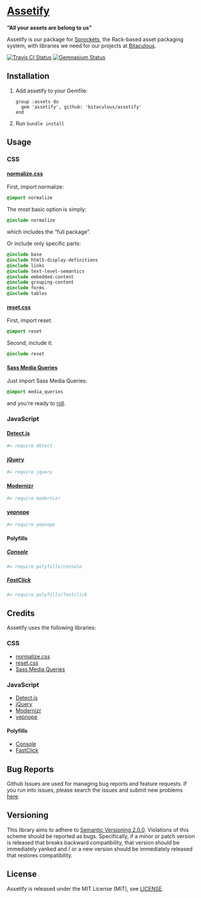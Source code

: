 [Assetify](http://bitaculous.github.io/assetify "“All your assets are belong to us”")
=====================================================================================

**“All your assets are belong to us”**

Assetify is our package for [Sprockets], the Rack-based asset packaging system, with libraries we need for our projects
at [Bitaculous].

[![Travis CI Status](https://travis-ci.org/bitaculous/assetify.svg)](http://travis-ci.org/bitaculous/assetify)
[![Gemnasium Status](https://gemnasium.com/bitaculous/assetify.svg)](https://gemnasium.com/bitaculous/assetify)

Installation
------------

1. Add assetify to your Gemfile:

    ```
    group :assets do
      gem 'assetify', github: 'bitaculous/assetify'
    end
    ```

2. Run `bundle install`

Usage
-----

### CSS

#### [normalize.css]

First, import normalize:

```sass
@import normalize
```

The most basic option is simply:

```sass
@include normalize
```

which includes the “full package”.

Or include only specific parts:

```sass
@include base
@include html5-display-definitions
@include links
@include text-level-semantics
@include embedded-content
@include grouping-content
@include forms
@include tables
```

#### [reset.css]

First, import reset:

```sass
@import reset
```

Second, include it:

```sass
@include reset
```

#### [Sass Media Queries]

Just import Sass Media Queries:

```sass
@import media_queries
```

and you're ready to [roll].

### JavaScript

#### [Detect.js]

```coffeescript
#= require detect
```

#### [jQuery]

```coffeescript
#= require jquery
```

#### [Modernizr]

```coffeescript
#= require modernizr
```

#### [yepnope]

```coffeescript
#= require yepnope
```

#### Polyfills

##### [Console]

```coffeescript
#= require polyfills/console
```

##### [FastClick]

```coffeescript
#= require polyfills/fastclick
```

Credits
-------

Assetify uses the following libraries:

### CSS

* [normalize.css]
* [reset.css]
* [Sass Media Queries]

### JavaScript

* [Detect.js]
* [jQuery]
* [Modernizr]
* [yepnope]

#### Polyfills

* [Console]
* [FastClick]

Bug Reports
-----------

Github Issues are used for managing bug reports and feature requests. If you run into issues, please search the issues
and submit new problems [here].

Versioning
----------

This library aims to adhere to [Semantic Versioning 2.0.0]. Violations of this scheme should be reported as bugs.
Specifically, if a minor or patch version is released that breaks backward compatibility, that version should be
immediately yanked and / or a new version should be immediately released that restores compatibility.

License
-------

Assetify is released under the MIT License (MIT), see [LICENSE].

[Bitaculous]: http://bitaculous.com "It's all about the bits, baby!"
[Console]: https://github.com/h5bp/html5-boilerplate/blob/master/js/plugins.js "Avoid `console` errors in browsers that lack a console."
[Detect.js]: https://github.com/darcyclarke/Detect.js "JS Library to detect browser, os and device based on the UserAgent string."
[FastClick]: https://github.com/ftlabs/fastclick "Polyfill to remove click delays on browsers with touch UIs."
[here]: https://github.com/bitaculous/assetify/issues "Github Issues"
[jQuery]: http://jquery.com "The Write Less, Do More, JavaScript Library."
[LICENSE]: https://raw.githubusercontent.com/bitaculous/assetify/master/LICENSE "License"
[Modernizr]: http://modernizr.com "Modernizr is a JavaScript library that detects HTML5 and CSS3 features in the user’s browser."
[normalize.css]: http://necolas.github.io/normalize.css "normalize.css"
[reset.css]: http://meyerweb.com/eric/tools/css/reset "reset.css"
[roll]: http://paranoida.github.io/sass-mediaqueries "Sass Media Queries"
[Sass Media Queries]: http://paranoida.github.io/sass-mediaqueries "Sass Media Queries"
[Semantic Versioning 2.0.0]: http://semver.org "Semantic Versioning 2.0.0"
[Sprockets]: https://github.com/sstephenson/sprockets "Sprockets: Rack-based asset packaging"
[yepnope]: http://yepnopejs.com "yepnope is an asynchronous conditional resource loader that's super-fast, and allows you to load only the scripts that your users need."